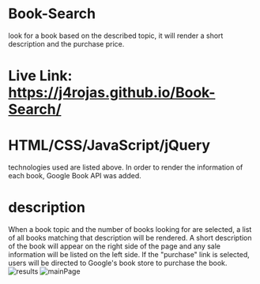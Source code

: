 # Book-Search
look for a book based on the described topic, it will render a short description and the purchase price.
# Live Link: https://j4rojas.github.io/Book-Search/
# HTML/CSS/JavaScript/jQuery 
technologies used are listed above. In order to render the information of each book, Google Book API was added.
# description 
When a book topic and the number of books looking for are selected, a list of all books matching that description will be rendered. A short description of the book will appear on the right side of the page and any sale information will be listed on the left side. If the "purchase" link is selected, users will be directed to Google's book store to purchase the book. 
![results](https://user-images.githubusercontent.com/39566379/55969439-c8a3ee80-5c4b-11e9-89d7-6cc5b5bf5941.png)
![mainPage](https://user-images.githubusercontent.com/39566379/55969440-c8a3ee80-5c4b-11e9-8515-036dcf6ee7b7.png)

